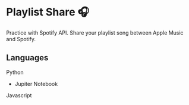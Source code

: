 # Playlist Share 🎧

Practice with Spotify API. Share your playlist song between Apple Music and Spotify. 

## Languages

Python 

- Jupiter Notebook 

Javascript

